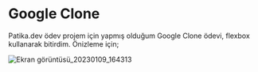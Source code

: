 # Google Clone 

Patika.dev ödev projem için yapmış olduğum Google Clone ödevi, flexbox kullanarak bitirdim. Önizleme için;



![Ekran görüntüsü_20230109_164313](https://user-images.githubusercontent.com/20613572/211322730-c4e8a9c4-0730-4e85-9437-3cb9c767bd3d.png)
